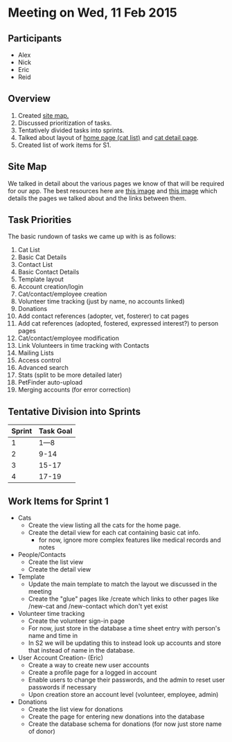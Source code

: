 # Meeting on Wed, 11 Feb 2015 #

## Participants ##

* Alex
* Nick
* Eric
* Reid

## Overview ##

1. Created [site map.](11-feb-2015_site-map.png)
2. Discussed prioritization of tasks.
3. Tentatively divided tasks into sprints.
4. Talked about layout of [home page (cat list)](11-feb-2015_homepage-wireframe.png) and
	 [cat detail page](11-feb-2015_cat-details-wireframe.png). 
5. Created list of work items for S1.

## Site Map ##

We talked in detail about the various pages we know of that will be required for our app.
The best resources here are [this image](11-feb-2015_site-map.png) and [this
image](11-feb-2015_volunteer-site-map.png) which details the pages we talked about and
the links between them. 

## Task Priorities ##

The basic rundown of tasks we came up with is as follows:

1.  Cat List 
2.  Basic Cat Details
3.  Contact List 
4.  Basic Contact Details 
5.  Template layout
6.  Account creation/login
7.  Cat/contact/employee creation
8.  Volunteer time tracking (just by name, no accounts linked)
9.  Donations
10. Add contact references (adopter, vet, fosterer) to cat pages
11. Add cat references (adopted, fostered, expressed interest?) to person pages
12. Cat/contact/employee modification
13. Link Volunteers in time tracking with Contacts
14. Mailing Lists
15. Access control
16. Advanced search
17. Stats (split to be more detailed later)
18. PetFinder auto-upload
19. Merging accounts (for error correction)

## Tentative Division into Sprints ##

| Sprint | Task Goal |
|--------|-----------|
|    1   |    1—8    |
|    2   |    9-14   |
|    3   |   15-17   |
|    4   |   17-19   |

## Work Items for Sprint 1 ##

* Cats
	* Create the view listing all the cats for the home page.
	* Create the detail view for each cat containing basic cat info.
		* for now, ignore more complex features like medical records and notes
* People/Contacts
	* Create the list view 
	* Create the detail view 
* Template
	* Update the main template to match the layout we discussed in the meeting
	* Create the "glue" pages like /create which links to other pages like /new-cat and
		/new-contact which don't yet exist
* Volunteer time tracking
	* Create the volunteer sign-in page
	* For now, just store in the database a time sheet entry with person's name and time in
	* In S2 we will be updating this to instead look up accounts and store that instead
		of name in the database.
* User Account Creation- (Eric)
	* Create a way to create new user accounts 
	* Create a profile page for a logged in account
	* Enable users to change their passwords, and the admin to reset user passwords if
		necessary
	* Upon creation store an account level (volunteer, employee, admin)
* Donations
	* Create the list view for donations
	* Create the page for entering new donations into the database
	* Create the database schema for donations (for now just store name of donor)

